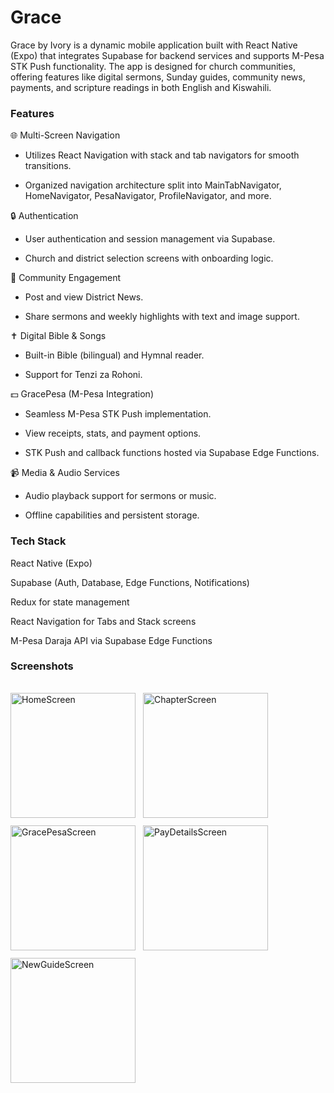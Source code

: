 # Grace
Grace by Ivory is a dynamic mobile application built with React Native (Expo) that integrates Supabase for backend services and supports M-Pesa STK Push functionality. The app is designed for church communities, offering features like digital sermons, Sunday guides, community news, payments, and scripture readings in both English and Kiswahili.

### Features
🌐 Multi-Screen Navigation

- Utilizes React Navigation with stack and tab navigators for smooth transitions.

- Organized navigation architecture split into MainTabNavigator, HomeNavigator, PesaNavigator, ProfileNavigator, and more.

🔒 Authentication

- User authentication and session management via Supabase.

- Church and district selection screens with onboarding logic.

👥 Community Engagement

- Post and view District News.

- Share sermons and weekly highlights with text and image support.

✝️ Digital Bible & Songs

- Built-in Bible (bilingual) and Hymnal reader.

- Support for Tenzi za Rohoni.

💵 GracePesa (M-Pesa Integration)

- Seamless M-Pesa STK Push implementation.

- View receipts, stats, and payment options.

- STK Push and callback functions hosted via Supabase Edge Functions.

📹 Media & Audio Services

- Audio playback support for sermons or music.

- Offline capabilities and persistent storage.

### Tech Stack
React Native (Expo)

Supabase (Auth, Database, Edge Functions, Notifications)

Redux for state management

React Navigation for Tabs and Stack screens

M-Pesa Daraja API via Supabase Edge Functions

### Screenshots

<div style="display: flex; flex-wrap: wrap; gap: 12px; padding: 16px 0;">

  <img src="https://github.com/user-attachments/assets/4bddef36-cb98-4b72-9a6c-2fa219ace729" width="200" alt="HomeScreen"/>
  <img src="https://github.com/user-attachments/assets/b2c12669-b1f3-44d9-9d4a-0716888176dc" width="200" alt="ChapterScreen"/>
  <img src="https://github.com/user-attachments/assets/b3e848e4-b394-4d5b-867a-df63a803978b" width="200" alt="GracePesaScreen"/>
  <img src="https://github.com/user-attachments/assets/2dd147da-9a24-4231-9546-b34f7c9cf7b5" width="200" alt="PayDetailsScreen"/>
  <img src="https://github.com/user-attachments/assets/5d358082-22c4-4e3e-852b-fcdf8d5cb2f2" width="200" alt="NewGuideScreen"/>

</div>





